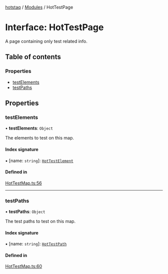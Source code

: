 [hotstaq](../README.md) / [Modules](../modules.md) / HotTestPage

# Interface: HotTestPage

A page containing only test related info.

## Table of contents

### Properties

- [testElements](HotTestPage.md#testelements)
- [testPaths](HotTestPage.md#testpaths)

## Properties

### testElements

• **testElements**: `Object`

The elements to test on this map.

#### Index signature

▪ [name: `string`]: [`HotTestElement`](../classes/HotTestElement.md)

#### Defined in

[HotTestMap.ts:56](https://github.com/OurFreeLight/HotStaq/blob/3e452c5/src/HotTestMap.ts#L56)

___

### testPaths

• **testPaths**: `Object`

The test paths to test on this map.

#### Index signature

▪ [name: `string`]: [`HotTestPath`](../modules.md#hottestpath)

#### Defined in

[HotTestMap.ts:60](https://github.com/OurFreeLight/HotStaq/blob/3e452c5/src/HotTestMap.ts#L60)
